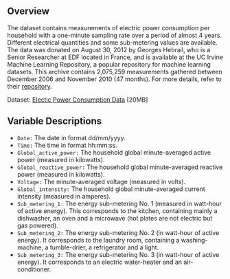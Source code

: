 ## Overview

The dataset contains measurements of electric power consumption per household with a one-minute sampling rate over a period of almost 4 years. Different electrical quantities and some sub-metering values are available. The data was donated on August 30, 2012 by Georges Hebrail, who is a Senior Researcher at EDF located in France, and is available at the UC Irvine Machine Learning Repository, a popular repository for machine learning datasets. This archive contains 2,075,259 measurements gathered between December 2006 and November 2010 (47 months). For more details, refer to their [repository](https://archive.ics.uci.edu/ml/datasets/individual+household+electric+power+consumption).

Dataset: [Electic Power Consumption Data](https://d396qusza40orc.cloudfront.net/exdata%2Fdata%2Fhousehold_power_consumption.zip) [20MB]

## Variable Descriptions

- `Date:` The date in format dd/mm/yyyy.
- `Time:` The time in format hh:mm:ss.
- `Global_active_power:` The household global minute-averaged active power (measured in kilowatts).
- `Global_reactive_power:` The household global minute-averaged reactive power (measured in kilowatts).
- `Voltage:` The minute-averaged voltage (measured in volts).
- `Global_intensity:` The household global minute-averaged current intensity (measured in amperes).
- `Sub_metering_1:` The energy sub-metering No. 1 (measured in watt-hour of active energy). This corresponds to the kitchen, containing mainly a dishwasher, an oven and a microwave (hot plates are not electric but gas powered).
- `Sub_metering_2:` The energy sub-metering No. 2 (in watt-hour of active energy). It corresponds to the laundry room, containing a washing-machine, a tumble-drier, a refrigerator and a light.
- `Sub_metering_3:` The energy sub-metering No. 3 (in watt-hour of active energy). It corresponds to an electric water-heater and an air-conditioner.
